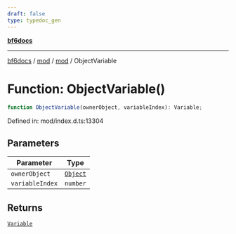 ```yaml
---
draft: false
type: typedoc_gen
---
```


[**bf6docs**](../../../_index.md)

***

[bf6docs](../../../_index.md) / [mod](../../_index.md) / [mod](../_index.md) / ObjectVariable

# Function: ObjectVariable()

```ts
function ObjectVariable(ownerObject, variableIndex): Variable;
```

Defined in: mod/index.d.ts:13304

## Parameters

| Parameter | Type |
| ------ | ------ |
| `ownerObject` | [`Object`](../Object/_index.md) |
| `variableIndex` | `number` |

## Returns

[`Variable`](../Variable/_index.md)
